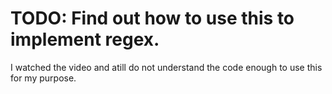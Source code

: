 # TODO: Find out how to use this to implement regex.

I watched the video and atill do not understand the code enough to use this for my purpose. 